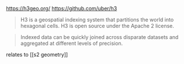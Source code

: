https://h3geo.org/
https://github.com/uber/h3

> H3 is a geospatial indexing system that partitions the world into hexagonal cells. H3 is open source under the Apache 2 license.

> Indexed data can be quickly joined across disparate datasets and aggregated at different levels of precision.

relates to [[s2 geometry]]